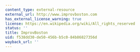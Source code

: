 ```yaml
---
content_type: external-resource
external_url: http://www.improvboston.com
has_external_license_warning: true
license: https://en.wikipedia.org/wiki/All_rights_reserved
status: ''
title: ImprovBoston
uid: f538dd30-de50-456b-b5c0-84b86827356d
wayback_url: ''
---
```


